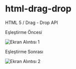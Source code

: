 # html-drag-drop
HTML 5 / Drag - Drop API

Eşleştirme Öncesi

![Ekran Alıntısı 1](https://user-images.githubusercontent.com/117303457/229370320-8c7546db-c33c-4580-93bd-9ce8cfb9e594.PNG)

Eşleştirme Sonrası

![Ekran Alıntısı 2](https://user-images.githubusercontent.com/117303457/229370324-be55128a-78a4-4aab-b927-f4ea6854b14a.PNG)
